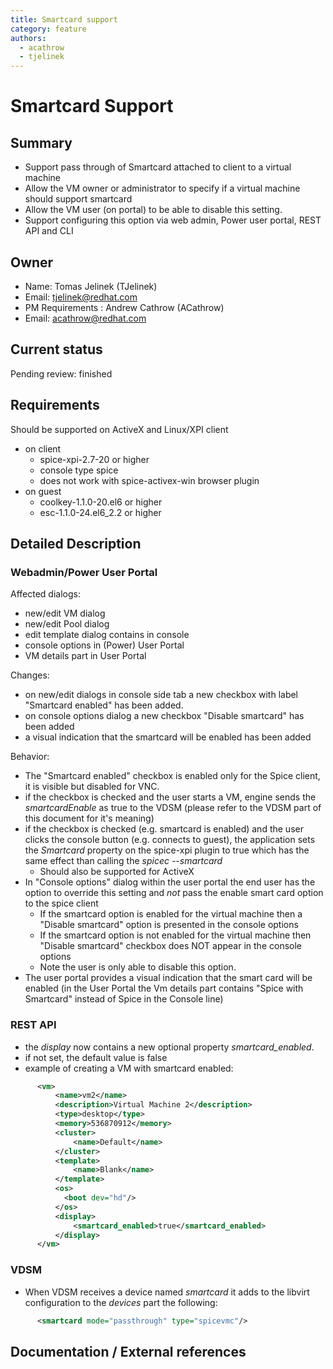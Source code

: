 ```yaml
---
title: Smartcard support
category: feature
authors:
  - acathrow
  - tjelinek
---
```


# Smartcard Support

## Summary

*   Support pass through of Smartcard attached to client to a virtual machine
*   Allow the VM owner or administrator to specify if a virtual machine should support smartcard
*   Allow the VM user (on portal) to be able to disable this setting.
*   Support configuring this option via web admin, Power user portal, REST API and CLI

## Owner

*   Name: Tomas Jelinek (TJelinek)
*   Email: <tjelinek@redhat.com>
*   PM Requirements : Andrew Cathrow (ACathrow)
*   Email: <acathrow@redhat.com>

## Current status

Pending review: finished

## Requirements

Should be supported on ActiveX and Linux/XPI client

*   on client
    -   spice-xpi-2.7-20 or higher
    -   console type spice
    -   does not work with spice-activex-win browser plugin
*   on guest
    -   coolkey-1.1.0-20.el6 or higher
    -   esc-1.1.0-24.el6_2.2 or higher

## Detailed Description

### Webadmin/Power User Portal

Affected dialogs:

*   new/edit VM dialog
*   new/edit Pool dialog
*   edit template dialog contains in console
*   console options in (Power) User Portal
*   VM details part in User Portal

Changes:

*   on new/edit dialogs in console side tab a new checkbox with label "Smartcard enabled" has been added.
*   on console options dialog a new checkbox "Disable smartcard" has been added
*   a visual indication that the smartcard will be enabled has been added

Behavior:

*   The "Smartcard enabled" checkbox is enabled only for the Spice client, it is visible but disabled for VNC.
*   if the checkbox is checked and the user starts a VM, engine sends the *smartcardEnable* as true to the VDSM (please refer to the VDSM part of this document for it's meaning)
*   if the checkbox is checked (e.g. smartcard is enabled) and the user clicks the console button (e.g. connects to guest), the application sets the *Smartcard* property on the spice-xpi plugin to true which has the same effect than calling the *spicec --smartcard*
    -   Should also be supported for ActiveX
*   In "Console options" dialog within the user portal the end user has the option to override this setting and _not_ pass the enable smart card option to the spice client
    -   If the smartcard option is enabled for the virtual machine then a "Disable smartcard" option is presented in the console options
    -   If the smartcard option is not enabled for the virtual machine then "Disable smartcard" checkbox does NOT appear in the console options
    -   Note the user is only able to disable this option.
*   The user portal provides a visual indication that the smart card will be enabled (in the User Portal the Vm details part contains "Spice with Smartcard" instead of Spice in the Console line)

### REST API

*   the *display* now contains a new optional property *smartcard_enabled*.
*   if not set, the default value is false
*   example of creating a VM with smartcard enabled:

```xml
      <vm>
          <name>vm2</name>
          <description>Virtual Machine 2</description>
          <type>desktop</type>
          <memory>536870912</memory>
          <cluster>
              <name>Default</name>
          </cluster>
          <template>
              <name>Blank</name>
          </template>
          <os>
            <boot dev="hd"/>
          </os>
          <display>
              <smartcard_enabled>true</smartcard_enabled>
          </display>
      </vm>
```

### VDSM

*   When VDSM receives a device named *smartcard* it adds to the libvirt configuration to the *devices* part the following:

```xml
      <smartcard mode="passthrough" type="spicevmc"/>
```

## Documentation / External references

